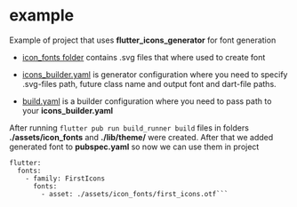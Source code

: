 # example
Example of project that uses **flutter_icons_generator** for font generation 

- [icon_fonts folder](https://github.com/darialvznd/flutter_icons_generator/tree/main/example/assets/icon_fonts) contains .svg files that where used to create font 

 - [icons_builder.yaml](https://github.com/darialvznd/flutter_icons_generator/blob/main/example/icons_builder.yaml) is generator configuration where you need to specify .svg-files path, future class name and output font and dart-file paths. 

- [build.yaml](https://github.com/darialvznd/flutter_icons_generator/blob/main/example/build.yaml) is a builder configuration where you need to pass path to your **icons_builder.yaml**

After running ```flutter pub run build_runner build``` files in folders **./assets/icon_fonts** and **./lib/theme/** were created. 
After that we added generated font to **pubspec.yaml** so now we can use them in project 
```
flutter:
  fonts:
    - family: FirstIcons
      fonts:
        - asset: ./assets/icon_fonts/first_icons.otf```
